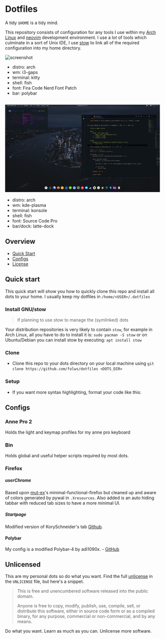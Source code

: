 # Dotfiles

A tidy `$HOME` is a tidy mind.

This repository consists of configuration for any tools I use within my [Arch Linux][arch] and [neovim][] development environment.
I use a *lot* of tools which culminate in a sort of Unix IDE,
I use [stow][] to link all of the required configuration into my home directory.

![screenshot](demo.png)
+ distro: arch
+ wm: i3-gaps
+ terminal: kitty
+ shell: fish
+ font: Fira Code Nerd Font Patch
+ bar: polybar
##
![screenshot2](demokde.png)
+ distro: arch
+ wm: kde-plasma
+ terminal: konsole
+ shell: fish
+ font: Source Code Pro
+ bar/dock: latte-dock

## Overview
 - [Quick Start](#quick-start)
- [Configs](#configs)
- [License](#unlicense)

## Quick start
This quick start will show you how to quickly clone this repo and install all dots to your home.
I usually keep my dotfiles in `/home/<USER>/.dotfiles`

### Install GNU/stow
> If planning to use stow to manage the (symlinked) dots

Your distribution repositories is very likely to contain `stow`, for example in Arch Linux, all you have to do to install it is:
`sudo pacman -S stow`
or on Ubuntu/Debian you can install stow by executing:
`apt install stow`
####
### Clone
- Clone this repo to your dots directory on your local machine using `git clone https://github.com/folws/dotfiles <DOTS_DIR>`
### Setup
- If you want more syntax highlighting, format your code like this:

## Configs

### Anne Pro 2
Holds the light and keymap profiles for my anne pro keyboard

### Bin
Holds global and useful helper scripts required by most dots.

### Firefox
##### userChrome
Based upon [mut-ex]'s minimal-functional-firefox but cleaned up and aware of colors generated by pywal in `.Xresources`. Also added is an auto hiding tabbar with reduced tab sizes to have a more minimal UI.

##### Startpage
Modified version of KorySchneider's tab [Github][tab].

#### Polybar

My config is a modified Polybar-4 by adi1090x. - [GitHub][adi1090x]


## Unlicensed

This are my personal dots so do what you want.
Find the full [unlicense][] in the `UNLICENSE` file, but here's a snippet.

>This is free and unencumbered software released into the public domain.
>
>Anyone is free to copy, modify, publish, use, compile, sell, or distribute this software, either in source code form or as a compiled binary, for any purpose, commercial or non-commercial, and by any means.

Do what you want. Learn as much as you can. Unlicense more software.

[unlicense]: http://unlicense.org/
[arch]: https://www.archlinux.org/
[stow]: http://www.gnu.org/software/stow/
[yay]: https://github.com/Jguer/yay
[aur]: https://aur.archlinux.org/
[picom]: https://wiki.archlinux.org/index.php/Picom
[fish]: http://fishshell.com/
[neovim]: https://neovim.io/
[mut-ex]: https://github.com/mut-ex/minimal-functional-fox
[tab]: https://github.com/KorySchneider/tab
[adi1090x]: https://github.com/adi1090x/polybar-themes
